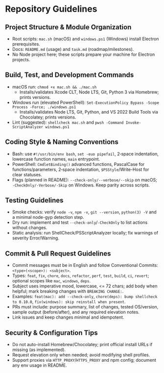 # Repository Guidelines

## Project Structure & Module Organization
- Root scripts: `mac.sh` (macOS) and `windows.ps1` (Windows) install Electron prerequisites.
- Docs: `README.md` (usage) and `task.md` (roadmap/milestones).
- No Node project here; these scripts prepare your machine for Electron projects.

## Build, Test, and Development Commands
- macOS run: `chmod +x mac.sh && ./mac.sh`
  - Installs/validates Xcode CLT, Node LTS, Git, Python 3 via Homebrew; prints versions.
- Windows run (elevated PowerShell): `Set-ExecutionPolicy Bypass -Scope Process -Force; ./windows.ps1`
  - Installs/validates Node LTS, Git, Python, and VS 2022 Build Tools via Chocolatey; prints versions.
- Lint (suggested): `shellcheck mac.sh` and `pwsh -Command Invoke-ScriptAnalyzer windows.ps1`

## Coding Style & Naming Conventions
- Bash: use `#!/usr/bin/env bash`, `set -euo pipefail`, 2‑space indentation, lowercase function names, `main` entrypoint.
- PowerShell: `CmdletBinding()` advanced functions, PascalCase for functions/parameters, 2‑space indentation, `$PSStyle`/Write-Host for clear statuses.
- Flags (planned in README): `--check-only/--verbose/--skip` on macOS; `-CheckOnly/-Verbose/-Skip` on Windows. Keep parity across scripts.

## Testing Guidelines
- Smoke checks: verify `node -v`, `npm -v`, `git --version`, `python(3) -V` and a minimal node-gyp detection step.
- Dry run: implement and test `--check-only`/`-CheckOnly` to list actions without changes.
- Static analysis: run ShellCheck/PSScriptAnalyzer locally; fix warnings of severity Error/Warning.

## Commit & Pull Request Guidelines
- Commit messages must be in English and follow Conventional Commits: `<type>(<scope>): <subject>`.
- Types: `feat`, `fix`, `chore`, `docs`, `refactor`, `perf`, `test`, `build`, `ci`, `revert`; optional scopes like `mac`, `windows`, `deps`.
- Subject uses imperative mood, lowercase, <= 72 chars; add body when helpful; mark breaking changes with `BREAKING CHANGE:`.
- Examples: `feat(mac): add --check-only`, `chore(deps): bump shellcheck to 0.10.0`, `fix(windows): skip reinstall when present`.
- PRs must include: purpose summary, list of changes, tested OS/version, sample output (before/after), and any required elevation notes.
- Link issues and keep changes minimal and idempotent.

## Security & Configuration Tips
- Do not auto-install Homebrew/Chocolatey; print official install URLs if missing (as implemented).
- Request elevation only when needed; avoid modifying shell profiles.
- Support proxies via `HTTP_PROXY`/`HTTPS_PROXY` and npm config; document any env usage in README.
